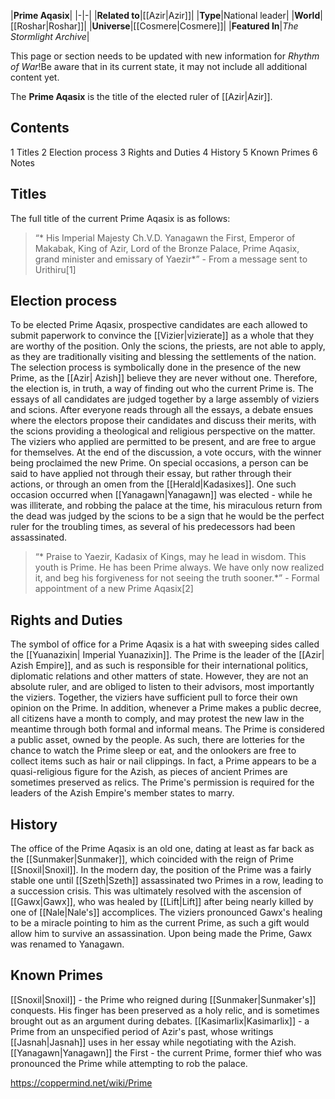 |**Prime Aqasix**|
|-|-|
|**Related to**|[[Azir\|Azir]]|
|**Type**|National leader|
|**World**|[[Roshar\|Roshar]]|
|**Universe**|[[Cosmere\|Cosmere]]|
|**Featured In**|*The Stormlight Archive*|

This page or section needs to be updated with new information for *Rhythm of War*!Be aware that in its current state, it may not include all additional content yet.

The **Prime Aqasix** is the title of the elected ruler of [[Azir\|Azir]].

## Contents

1 Titles
2 Election process
3 Rights and Duties
4 History
5 Known Primes
6 Notes


## Titles
The full title of the current Prime Aqasix is as follows:

>“* His Imperial Majesty Ch.V.D. Yanagawn the First, Emperor of Makabak, King of Azir, Lord of the Bronze Palace, Prime Aqasix, grand minister and emissary of Yaezir*”
\- From a message sent to Urithiru[1]


## Election process
To be elected Prime Aqasix, prospective candidates are each allowed to submit paperwork to convince the [[Vizier\|vizierate]] as a whole that they are worthy of the position. Only the scions, the priests, are not able to apply, as they are traditionally visiting and blessing the settlements of the nation. The selection process is symbolically done in the presence of the new Prime, as the [[Azir\| Azish]] believe they are never without one. Therefore, the election is, in truth, a way of finding out who the current Prime is.
The essays of all candidates are judged together by a large assembly of viziers and scions. After everyone reads through all the essays, a debate ensues where the electors propose their candidates and discuss their merits, with the scions providing a theological and religious perspective on the matter. The viziers who applied are permitted to be present, and are free to argue for themselves. At the end of the discussion, a vote occurs, with the winner being proclaimed the new Prime.
On special occasions, a person can be said to have applied not through their essay, but rather through their actions, or through an omen from the [[Herald\|Kadasixes]]. One such occasion occurred when [[Yanagawn\|Yanagawn]] was elected - while he was illiterate, and robbing the palace at the time, his miraculous return from the dead was judged by the scions to be a sign that he would be the perfect ruler for the troubling times, as several of his predecessors had been assassinated.

>“* Praise to Yaezir, Kadasix of Kings, may he lead in wisdom. This youth is Prime. He has been Prime always. We have only now realized it, and beg his forgiveness for not seeing the truth sooner.*”
\- Formal appointment of a new Prime Aqasix[2]


## Rights and Duties
The symbol of office for a Prime Aqasix is a hat with sweeping sides called the [[Yuanazixin\| Imperial Yuanazixin]].
The Prime is the leader of the [[Azir\| Azish Empire]], and as such is responsible for their international politics, diplomatic relations and other matters of state. However, they are not an absolute ruler, and are obliged to listen to their advisors, most importantly the viziers. Together, the viziers have sufficient pull to force their own opinion on the Prime. In addition, whenever a Prime makes a public decree, all citizens have a month to comply, and may protest the new law in the meantime through both formal and informal means.
The Prime is considered a public asset, owned by the people. As such, there are lotteries for the chance to watch the Prime sleep or eat, and the onlookers are free to collect items such as hair or nail clippings. In fact, a Prime appears to be a quasi-religious figure for the Azish, as pieces of ancient Primes are sometimes preserved as relics.
The Prime's permission is required for the leaders of the Azish Empire's member states to marry.

## History
The office of the Prime Aqasix is an old one, dating at least as far back as the [[Sunmaker\|Sunmaker]], which coincided with the reign of Prime [[Snoxil\|Snoxil]]. In the modern day, the position of the Prime was a fairly stable one until [[Szeth\|Szeth]] assassinated two Primes in a row, leading to a succession crisis. This was ultimately resolved with the ascension of [[Gawx\|Gawx]], who was healed by [[Lift\|Lift]] after being nearly killed by one of [[Nale\|Nale's]] accomplices. The viziers pronounced Gawx's healing to be a miracle pointing to him as the current Prime, as such a gift would allow him to survive an assassination. Upon being made the Prime, Gawx was renamed to Yanagawn.

## Known Primes
[[Snoxil\|Snoxil]] - the Prime who reigned during [[Sunmaker\|Sunmaker's]] conquests. His finger has been preserved as a holy relic, and is sometimes brought out as an argument during debates.
[[Kasimarlix\|Kasimarlix]] - a Prime from an unspecified period of Azir's past, whose writings [[Jasnah\|Jasnah]] uses in her essay while negotiating with the Azish.
[[Yanagawn\|Yanagawn]] the First - the current Prime, former thief who was pronounced the Prime while attempting to rob the palace.


https://coppermind.net/wiki/Prime